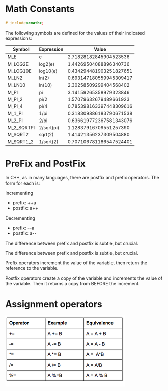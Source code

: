 
# Math Constants

```cpp
# include<cmath>;
 ```

The following symbols are defined for the values of their indicated expressions:

| Symbol     | Expression | Value                   |
|------------|------------|-------------------------|
| M_E        | e          | 2.71828182845904523536  |
| M_LOG2E    | log2(e)    | 1.44269504088896340736  |
| M_LOG10E   | log10(e)   | 0.434294481903251827651 |
| M_LN2      | ln(2)      | 0.693147180559945309417 |
| M_LN10     | ln(10)     | 2.30258509299404568402  |
| M_PI       | pi         | 3.14159265358979323846  |
| M_PI_2     | pi/2       | 1.57079632679489661923  |
| M_PI_4     | pi/4       | 0.785398163397448309616 |
| M_1_PI     | 1/pi       | 0.318309886183790671538 |
| M_2_PI     | 2/pi       | 0.636619772367581343076 |
| M_2_SQRTPI | 2/sqrt(pi) | 1.12837916709551257390  |
| M_SQRT2    | sqrt(2)    | 1.41421356237309504880  |
| M_SQRT1_2  | 1/sqrt(2)  | 0.707106781186547524401 |

# PreFix and PostFix
In C++, as in many languages, there are postfix and prefix operators.
The form for each is:

Incrementing
- prefix: ++a 
- postfix: a++

Decrementing
- prefix: --a 
- postfix: a-- 

The difference between prefix and postfix is subtle, but crucial.

The difference between prefix and postfix is subtle, but crucial.

Prefix operators increment the value of the variable, then return the reference to the variable.

Postfix operators create a copy of the variable and increments the value of the variable. Then it returns a copy from BEFORE the increment.

# Assignment operators

![](./material/assignment.png)
